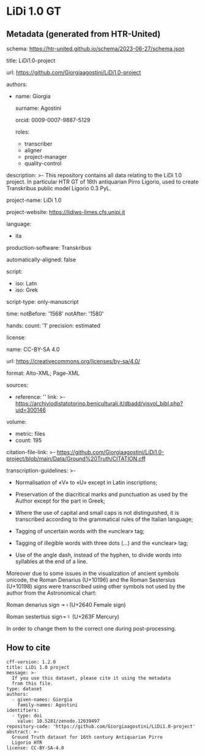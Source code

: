 # LiDi 1.0 GT

## Metadata (generated from HTR-United)

schema: https://htr-united.github.io/schema/2023-06-27/schema.json

title: LiDi1.0-project

url: https://github.com/Giorgiaagostini/LiDi1.0-project

authors:
 - name: Giorgia
   
   surname: Agostini
   
   orcid: 0009-0007-9887-5129
   
   roles:
     - transcriber
     - aligner
     - project-manager
     - quality-control

description: >-
 This repository contains all data relating to the LiDi 1.0 project. In
 particular HTR GT of 16th antiquarian Pirro Ligorio, used to create
 Transkribus public model Ligorio 0.3 PyL.
 
project-name: LiDi 1.0

project-website: https://lidiws-limes.cfs.unipi.it

language:
 - ita
   
production-software: Transkribus

automatically-aligned: false

script:
 - iso: Latn
 - iso: Grek
   
script-type: only-manuscript

time:
 notBefore: '1568'
 notAfter: '1580'
 
hands:
 count: '1'
 precision: estimated
 
license:

 name: CC-BY-SA 4.0
 
 url: https://creativecommons.org/licenses/by-sa/4.0/
 
format: Alto-XML; Page-XML

sources:

 - reference: ''
   link: >-
     https://archiviodistatotorino.beniculturali.it/dbadd/visvol_bibl.php?uid=300146
   
volume:
 - metric: files
 - count: 195
   
citation-file-link: >-
 https://github.com/Giorgiaagostini/LiDi1.0-project/blob/main/Data/Ground%20Truth/CITATION.cff

transcription-guidelines: >-
 - Normalisation of «V» to «U» except in Latin inscriptions;

 - Preservation of the diacritical marks and punctuation as used by the Author
 except for the part in Greek;

 - Where the use of capital and small caps is not distinguished, it is
 transcribed according to the grammatical rules of the Italian language;

 - Tagging of uncertain words with the «unclear» tag;

 - Tagging of illegible words with three dots (...) and the «unclear» tag;

 - Use of the angle dash, instead of the hyphen, to divide words into syllables
 at the end of a line.

 Moreover due to some issues in the visualization of ancient symbols unicode,
 the Roman Denarius (U+10196) and the Roman Sestersius (U+10198) signs were
 transcribed using other symbols not used by the author from the Astronomical
 chart:

 Roman denarius sign ➛♀(U+2640 Female sign)

 Roman sestertius sign➛☿ (U+263F Mercury)

 In order to change them to the correct one during post-processing.
 
## How to cite

```
cff-version: 1.2.0
title: LiDi 1.0 project
message: >-
  If you use this dataset, please cite it using the metadata
  from this file.
type: dataset
authors:
  - given-names: Giorgia
    family-names: Agostini
identifiers:
  - type: doi
    value: 10.5281/zenodo.12639497
repository-code: 'https://github.com/Giorgiaagostini/LiDi1.0-project'
abstract: >-
  Ground Truth dataset for 16th century Antiquarian Pirro
  Ligorio HTR
license: CC-BY-SA-4.0

```
